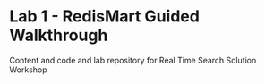 # Lab 1 - RedisMart Guided Walkthrough
Content and code and lab repository for Real Time Search Solution Workshop
